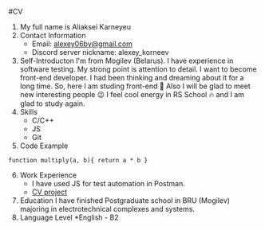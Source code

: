 #CV
1. My full name is Aliaksei Karneyeu
2. Contact Information
    * Email: alexey06by@gmail.com
    * Discord server nickname: alexey_korneev
3. Self-Introducton
I'm from Mogilev (Belarus). I have experience in software testing. My strong point is attention to detail. I want to become front-end developer. I had been thinking and dreaming about it for a long time. So, here I am studing front-end 🙂 Also I will be glad to meet new interesting people 😉 I feel cool energy in RS School 🔥 and I am glad to study again.
4. Skills
    * C/C++
    * JS
    * Git
5. Code Example

`function multiply(a, b){
  return a * b
}`

6. Work Experience
    * I have used JS for test automation in Postman.
    * [CV project](https://github.com/rolling-scopes-school/alexey06by-JSFE2023Q4/tree/gh-pages)
7. Education
I have finished Postgraduate school in BRU (Mogilev) majoring in electrotechnical complexes and systems.
8. Language Level
    *English - B2